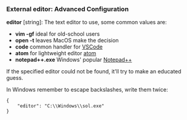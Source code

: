 ### External editor: Advanced Configuration

**editor** [string]: The text editor to use, some common values are:

- **vim -gf** ideal for old-school users
- **open -t** leaves MacOS make the decision
- **code** common handler for [VSCode](https://code.visualstudio.com/Download)
- **atom** for lightweight editor [atom](https://atom.io/)
- **notepad++.exe** Windows' popular [Notepad++](https://notepad-plus-plus.org/downloads/)

If the specified editor could not be found, it'll try to make an educated guess.

In Windows remember to escape backslashes, write them twice:

```
{
    "editor": "C:\\Windows\\sol.exe"
}
```
